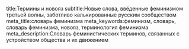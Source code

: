 title:Термины и новояз
subtitle:Новые слова, ввёденные феминизмом третьей волны, заботливо калькированные русским сообществом
meta_title:словарь феминизма
meta_keywords:феминизм, словарь, словарь феминизма, новояз, терминология феминизма
meta_description:Словарь феминистических терминов, связанных с устройством общества и их движением
